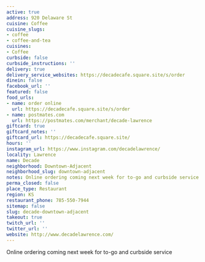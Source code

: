 ```yaml
---
active: true
address: 920 Delaware St
cuisine: Coffee
cuisine_slugs:
- coffee
- coffee-and-tea
cuisines:
- Coffee
curbside: false
curbside_instructions: ''
delivery: true
delivery_service_websites: https://decadecafe.square.site/s/order
dinein: false
facebook_url: ''
featured: false
food_urls:
- name: order online
  url: https://decadecafe.square.site/s/order
- name: postmates.com
  url: https://postmates.com/merchant/decade-lawrence
giftcard: true
giftcard_notes: ''
giftcard_url: https://decadecafe.square.site/
hours: ''
instagram_url: https://www.instagram.com/decadelawrence/
locality: Lawrence
name: Decade
neighborhood: Downtown-Adjacent
neighborhood_slug: downtown-adjacent
notes: Online ordering coming next week for to-go and curbside service
perma_closed: false
place_type: Restaurant
region: KS
restaurant_phone: 785-550-7944
sitemap: false
slug: decade-downtown-adjacent
takeout: true
twitch_url: ''
twitter_url: ''
website: http://www.decadelawrence.com/
---
```


Online ordering coming next week for to-go and curbside service